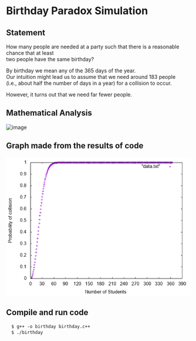 # Birthday Paradox Simulation

## Statement
How many people are needed at a party such that there is a reasonable chance that at least  
two people have the same birthday?  

By birthday we mean any of the 365 days of the year.  
Our intuition might lead us to assume that we need around 183 people  
(i.e., about half the number of days in a year) for a collision to occur.  

However, it turns out that we need far fewer people.  

## Mathematical Analysis
![image](https://tinyurl.com/ycfsd6wy)   


## Graph made from the results of code
![image](https://github.com/vaithak/Birthday-Paradox-Simulation/blob/master/graph.png)  

## Compile and run code
```
  $ g++ -o birthday birthday.c++
  $ ./birthday
```  
